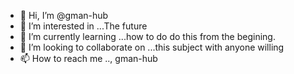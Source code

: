 - 👋 Hi, I’m @gman-hub
- 👀 I’m interested in ...The future
- 🌱 I’m currently learning ...how to do do this from the begining.
- 💞️ I’m looking to collaborate on ...this subject with anyone willing
- 📫 How to reach me ..,  gman-hub

<!---
gman-hub/gman-hub is a ✨ special ✨ repository because its `README.md` (this file) appears on your GitHub profile.
You can click the Preview link to take a look at your changes.
--->
